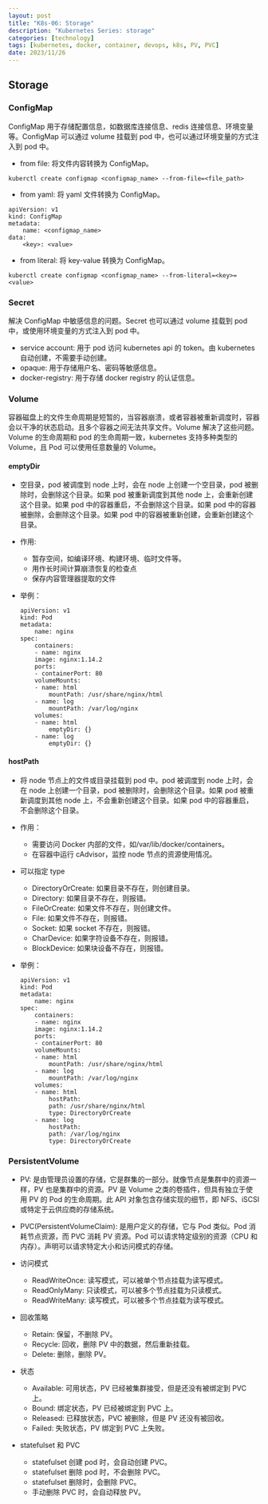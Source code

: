 ```yaml
---
layout: post
title: "K8s-06: Storage"
description: "Kubernetes Series: storage"
categories: [technology]
tags: [kubernetes, docker, container, devops, k8s, PV, PVC]
date: 2023/11/26
---
```


## Storage

### ConfigMap

ConfigMap 用于存储配置信息，如数据库连接信息、redis 连接信息、环境变量等。ConfigMap 可以通过 volume 挂载到 pod 中，也可以通过环境变量的方式注入到 pod 中。

- from file: 将文件内容转换为 ConfigMap。

```
kuberctl create configmap <configmap_name> --from-file=<file_path>
```

- from yaml: 将 yaml 文件转换为 ConfigMap。

```
apiVersion: v1
kind: ConfigMap
metadata:
    name: <configmap_name>
data:
    <key>: <value>
```

- from literal: 将 key-value 转换为 ConfigMap。

```
kuberctl create configmap <configmap_name> --from-literal=<key>=<value>
```

### Secret

解决 ConfigMap 中敏感信息的问题。Secret 也可以通过 volume 挂载到 pod 中，或使用环境变量的方式注入到 pod 中。

- service account: 用于 pod 访问 kubernetes api 的 token。由 kubernetes 自动创建，不需要手动创建。
- opaque: 用于存储用户名、密码等敏感信息。
- docker-registry: 用于存储 docker registry 的认证信息。

### Volume

容器磁盘上的文件生命周期是短暂的，当容器崩溃，或者容器被重新调度时，容器会以干净的状态启动。且多个容器之间无法共享文件。Volume 解决了这些问题。Volume 的生命周期和 pod 的生命周期一致，kubernetes 支持多种类型的 Volume，且 Pod 可以使用任意数量的 Volume。

#### emptyDir

- 空目录，pod 被调度到 node 上时，会在 node 上创建一个空目录，pod 被删除时，会删除这个目录。如果 pod 被重新调度到其他 node 上，会重新创建这个目录。如果 pod 中的容器重启，不会删除这个目录。如果 pod 中的容器被删除，会删除这个目录。如果 pod 中的容器被重新创建，会重新创建这个目录。

- 作用:

  - 暂存空间，如编译环境、构建环境、临时文件等。
  - 用作长时间计算崩溃恢复的检查点
  - 保存内容管理器提取的文件

- 举例：
  ```
  apiVersion: v1
  kind: Pod
  metadata:
      name: nginx
  spec:
      containers:
      - name: nginx
      image: nginx:1.14.2
      ports:
      - containerPort: 80
      volumeMounts:
      - name: html
          mountPath: /usr/share/nginx/html
      - name: log
          mountPath: /var/log/nginx
      volumes:
      - name: html
          emptyDir: {}
      - name: log
          emptyDir: {}
  ```

#### hostPath

- 将 node 节点上的文件或目录挂载到 pod 中。pod 被调度到 node 上时，会在 node 上创建一个目录，pod 被删除时，会删除这个目录。如果 pod 被重新调度到其他 node 上，不会重新创建这个目录。如果 pod 中的容器重启，不会删除这个目录。

- 作用：

  - 需要访问 Docker 内部的文件，如/var/lib/docker/containers。
  - 在容器中运行 cAdvisor，监控 node 节点的资源使用情况。

- 可以指定 type

  - DirectoryOrCreate: 如果目录不存在，则创建目录。
  - Directory: 如果目录不存在，则报错。
  - FileOrCreate: 如果文件不存在，则创建文件。
  - File: 如果文件不存在，则报错。
  - Socket: 如果 socket 不存在，则报错。
  - CharDevice: 如果字符设备不存在，则报错。
  - BlockDevice: 如果块设备不存在，则报错。

- 举例：
  ```
  apiVersion: v1
  kind: Pod
  metadata:
      name: nginx
  spec:
      containers:
      - name: nginx
      image: nginx:1.14.2
      ports:
      - containerPort: 80
      volumeMounts:
      - name: html
          mountPath: /usr/share/nginx/html
      - name: log
          mountPath: /var/log/nginx
      volumes:
      - name: html
          hostPath:
          path: /usr/share/nginx/html
          type: DirectoryOrCreate
      - name: log
          hostPath:
          path: /var/log/nginx
          type: DirectoryOrCreate
  ```

### PersistentVolume

- PV: 是由管理员设置的存储，它是群集的一部分。就像节点是集群中的资源一样，PV 也是集群中的资源。PV 是 Volume 之类的卷插件，但具有独立于使用 PV 的 Pod 的生命周期。此 API 对象包含存储实现的细节，即 NFS、iSCSI 或特定于云供应商的存储系统。

- PVC(PersistentVolumeClaim): 是用户定义的存储，它与 Pod 类似。Pod 消耗节点资源，而 PVC 消耗 PV 资源。Pod 可以请求特定级别的资源（CPU 和内存）。声明可以请求特定大小和访问模式的存储。

- 访问模式

  - ReadWriteOnce: 读写模式，可以被单个节点挂载为读写模式。
  - ReadOnlyMany: 只读模式，可以被多个节点挂载为只读模式。
  - ReadWriteMany: 读写模式，可以被多个节点挂载为读写模式。

- 回收策略

  - Retain: 保留，不删除 PV。
  - Recycle: 回收，删除 PV 中的数据，然后重新挂载。
  - Delete: 删除，删除 PV。

- 状态

  - Available: 可用状态，PV 已经被集群接受，但是还没有被绑定到 PVC 上。
  - Bound: 绑定状态，PV 已经被绑定到 PVC 上。
  - Released: 已释放状态，PVC 被删除，但是 PV 还没有被回收。
  - Failed: 失败状态，PV 绑定到 PVC 上失败。

- statefulset 和 PVC

  - statefulset 创建 pod 时，会自动创建 PVC。
  - statefulset 删除 pod 时，不会删除 PVC。
  - statefulset 删除时，会删除 PVC。
  - 手动删除 PVC 时，会自动释放 PV。

